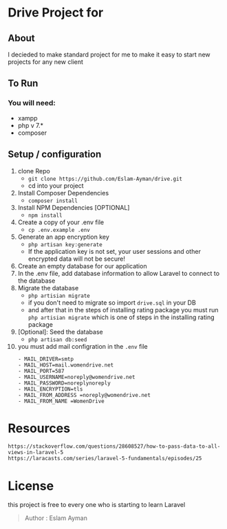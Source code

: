 # Drive Project for 
## About
I decieded to make standard project for me to make it easy to start new projects for any new client

## To Run
### You will need:
- xampp
- php v 7.*
- composer

## Setup / configuration
 1. clone Repo 
    - `git clone https://github.com/Eslam-Ayman/drive.git`
    - cd into your project
 2. Install Composer Dependencies
    - ```composer install```
 3. Install NPM Dependencies [OPTIONAL]
    - `npm install`
 4. Create a copy of your .env file
    - ```cp .env.example .env```
 5. Generate an app encryption key
    - ```php artisan key:generate```
    - If the application key is not set, your user sessions and other encrypted data will not be secure!
 6. Create an empty database for our application
 7. In the .env file, add database information to allow Laravel to connect to the database
 8. Migrate the database
    - `php artisian migrate`
    - if you don't need to migrate so import `drive.sql` in your DB
    - and after that in the steps of installing rating package you must run `php artisian migrate` which is one of steps in the installing rating package
 9. [Optional]: Seed the database
    - `php artisan db:seed`
10. you must add mail configration in the `.env` file
    ```
    - MAIL_DRIVER=smtp
    - MAIL_HOST=mail.womendrive.net
    - MAIL_PORT=587
    - MAIL_USERNAME=noreply@womendrive.net
    - MAIL_PASSWORD=noreplynoreply
    - MAIL_ENCRYPTION=tls
    - MAIL_FROM_ADDRESS =noreply@womendrive.net
    - MAIL_FROM_NAME =WomenDrive
    ```

# Resources
	https://stackoverflow.com/questions/28608527/how-to-pass-data-to-all-views-in-laravel-5
	https://laracasts.com/series/laravel-5-fundamentals/episodes/25

# License 
this project is free to every one who is starting to learn Laravel
> Author : Eslam Ayman 